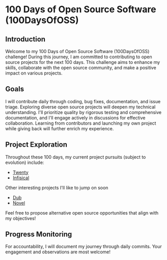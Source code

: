 # 100 Days of Open Source Software (100DaysOfOSS)

## Introduction

Welcome to my 100 Days of Open Source Software (100DaysOfOSS) challenge! During this journey, I am committed to contributing to open source projects for the next 100 days. This challenge aims to enhance my skills, collaborate with the open source community, and make a positive impact on various projects.

## Goals

I will contribute daily through coding, bug fixes, documentation, and issue triage. Exploring diverse open source projects will deepen my technical understanding. I'll prioritize quality by rigorous testing and comprehensive documentation, and I'll engage actively in discussions for effective collaboration. Learning from contributors and launching my own project while giving back will further enrich my experience.


## Project Exploration

Throughout these 100 days, my current project pursuits (subject to evolution) include:
- [Twenty](https://github.com/kelvinyelyen/twenty)
- [Infisical](https://github.com/Infisical/infisical)

Other interesting projects I'll like to jump on soon
- [Dub](https://github.com/steven-tey/dub)
- [Novel](https://github.com/steven-tey/novel)



Feel free to propose alternative open source opportunities that align with my objectives!

## Progress Monitoring

For accountability, I will document my journey through daily commits. Your engagement and observations are most welcome!
